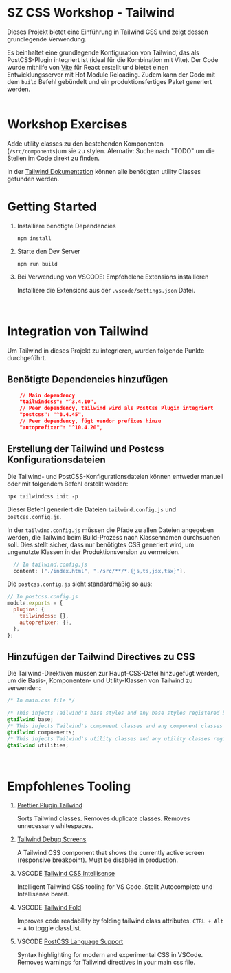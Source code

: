 # SZ CSS Workshop - Tailwind

Dieses Projekt bietet eine Einführung in Tailwind CSS und zeigt dessen grundlegende Verwendung.

Es beinhaltet eine grundlegende Konfiguration von Tailwind, das als PostCSS-Plugin integriert ist (ideal für die Kombination mit Vite).
Der Code wurde mithilfe von [Vite] für React erstellt und bietet einen Entwicklungsserver mit Hot Module Reloading.
Zudem kann der Code mit dem `build` Befehl gebündelt und ein produktionsfertiges Paket generiert werden.
<br><br>

# Workshop Exercises

Adde utility classes zu den bestehenden Komponenten (`/src/components`)um sie zu stylen.
Alernativ: Suche nach "TODO" um die Stellen im Code direkt zu finden.

In der [Tailwind Dokumentation] können alle benötigten utility Classes gefunden werden.

# Getting Started

1.  Installiere benötigte Dependencies

    ```
    npm install
    ```

2.  Starte den Dev Server

    ```
    npm run build
    ```

3.  Bei Verwendung von VSCODE: Empfohelene Extensions installieren

    Installiere die Extensions aus der `.vscode/settings.json` Datei.

    <br>

# Integration von Tailwind

Um Tailwind in dieses Projekt zu integrieren, wurden folgende Punkte durchgeführt.

## Benötigte Dependencies hinzufügen

```json
    // Main dependency
    "tailwindcss": "^3.4.10",
    // Peer dependency, tailwind wird als PostCss Plugin integriert
    "postcss": "^8.4.45",
    // Peer dependency, fügt vendor prefixes hinzu
    "autoprefixer": "^10.4.20",
```

## Erstellung der Tailwind und Postcss Konfigurationsdateien

Die Tailwind- und PostCSS-Konfigurationsdateien können entweder manuell oder mit folgendem Befehl erstellt werden:

```
npx tailwindcss init -p
```

Dieser Befehl generiert die Dateien `tailwind.config.js` und `postcss.config.js`.

In der `tailwind.config.js` müssen die Pfade zu allen Dateien angegeben werden, die Tailwind beim Build-Prozess nach Klassennamen durchsuchen soll. Dies stellt sicher, dass nur benötigtes CSS generiert wird, um ungenutzte Klassen in der Produktionsversion zu vermeiden.

```js
  // In tailwind.config.js
  content: ["./index.html", "./src/**/*.{js,ts,jsx,tsx}"],
```

Die `postcss.config.js` sieht standardmäßig so aus:

```js
// In postcss.config.js
module.exports = {
  plugins: {
    tailwindcss: {},
    autoprefixer: {},
  },
};
```

## Hinzufügen der Tailwind Directives zu CSS

Die Tailwind-Direktiven müssen zur Haupt-CSS-Datei hinzugefügt werden, um die Basis-, Komponenten- und Utility-Klassen von Tailwind zu verwenden:

```css
/* In main.css file */

/* This injects Tailwind's base styles and any base styles registered by plugins. */
@tailwind base;
/* This injects Tailwind's component classes and any component classes registered by plugins.*/
@tailwind compoenents;
/* This injects Tailwind's utility classes and any utility classes registered by plugins. */
@tailwind utilities;
```

<br>

# Empfohlenes Tooling

1. [Prettier Plugin Tailwind]

   Sorts Tailwind classes.
   Removes duplicate classes.
   Removes unnecessary whitespaces.

2. [Tailwind Debug Screens]

   A Tailwind CSS component that shows the currently active screen (responsive breakpoint).
   Must be disabled in production.

3. VSCODE [Tailwind CSS Intellisense]

   Intelligent Tailwind CSS tooling for VS Code.
   Stellt Autocomplete und Intellisense bereit.

4. VSCODE [Tailwind Fold]

   Improves code readability by folding tailwind class attributes.
   `CTRL + Alt + A` to toggle classList.

5. VSCODE [PostCSS Language Support]

   Syntax highlighting for modern and experimental CSS in VSCode.
   Removes warnings for Tailwind directives in your main css file.

[Vite]: https://vitejs.dev/
[Prettier Plugin Tailwind]: https://github.com/tailwindlabs/prettier-plugin-tailwindcss
[Tailwind CSS Intellisense]: https://marketplace.visualstudio.com/items?itemName=bradlc.vscode-tailwindcss
[Tailwind Fold]: https://marketplace.visualstudio.com/items?itemName=stivo.tailwind-fold
[PostCSS Language Support]: https://marketplace.visualstudio.com/items?itemName=csstools.postcss
[Tailwind Debug Screens]: https://github.com/jorenvanhee/tailwindcss-debug-screens?tab=readme-ov-file
[Tailwind Dokumentation]: https://tailwindcss.com/docs/
